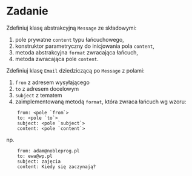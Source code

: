 # Zadanie
Zdefiniuj klasę abstrakcyjną `Message` ze składowymi:
1) pole prywatne `content` typu łańcuchowego,
2) konstruktor parametryczny do inicjowania pola `content`, 
3) metoda abstrakcyjna `format` zwracająca łańcuch,
4) metoda zwracająca pole `content`. 

Zdefiniuj klasę `Email` dziedziczącą po `Message` z polami:
1) `from` z adresem wysyłającego
2) `to` z adresem docelowym
3) `subject` z tematem
4) zaimplementowaną metodą `format`, która zwraca łańcuch wg wzoru:
  
```text
    from: <pole `from`>
    to: <pole `to`>
    subject: <pole `subject`>
    content: <pole `content`>
```
np. 
```text
    from: adam@nobleprog.pl
    to: ewa@wp.pl
    subject: zajęcia
    content: Kiedy się zaczynają?
```